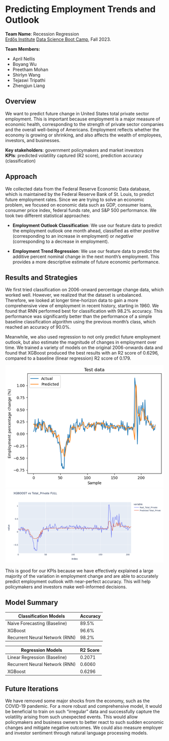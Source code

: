 # Predicting Employment Trends and Outlook
**Team Name**: Recession Regression  
[Erdős Institute](https://www.erdosinstitute.org/) [Data Science Boot Camp](https://www.erdosinstitute.org/programs/fall-2023/data-science-boot-camp), Fall 2023.

**Team Members:**
- April Nellis
- Boyang Wu
- Preetham Mohan
- Shirlyn Wang
- Tejaswi Tripathi
- Zhengjun Liang

## Overview
We want to predict future change in United States total private sector employment. This is important because employment is a major measure of economic health, corresponding to the strength of private sector companies and the overall well-being of Americans. Employment reflects whether the economy is growing or shrinking, and also affects the wealth of employees, investors, and businesses.  

**Key stakeholders**: government policymakers and market investors  
**KPIs**: predicted volatility captured (R2 score), prediction accuracy (classification)


## Approach
We collected data from the Federal Reserve Economic Data database, which is maintained by the Federal Reserve Bank of St. Louis, to predict future employment rates. Since we are trying to solve an economic problem, we focused on economic data such as GDP, consumer loans, consumer price index, federal funds rate, and S&P 500 performance. We took two different statistical approaches:

- **Employment Outlook Classification**: We use our feature data to predict the employment outlook one month ahead, classified as either *positive* (corresponding to an increase in employment) or *negative* (corresponding to a decrease in employment).  

- **Employment Trend Regression**: We use our feature data to predict the additive percent nominal change in the next month’s employment. This provides a more descriptive estimate of future economic performance.

## Results and Strategies
We first tried classification on 2006-onward percentage change data, which worked well. However, we realized that the dataset is unbalanced. Therefore, we looked at longer time-horizon data to gain a more comprehensive view of employment in recent history, starting in 1960. We found that RNN performed best for classification with 98.2% accuracy. This performance was significantly better than the performance of a simple baseline classification algorithm using the previous month’s class, which reached an accuracy of 90.0%.  

Meanwhile, we also used regression to not only predict future employment outlook, but also estimate the magnitude of changes in employment over time. We trained a variety of models on the original 2006-onwards data and found that XGBoost produced the best results with an R2 score of 0.6296, compared to a baseline (linear regression) R2 score of 0.179.  

![RNN Performance](Plots/RNN_regression_employment_plot.png)  
![XGBoost Performance](/Plots/XGBoostvsTotalPrivate.png)

This is good for our KPIs because we have effectively explained a large majority of the variation in employment change and are able to accurately predict employment outlook with near-perfect accuracy. This will help policymakers and investors make well-informed decisions.  

## Model Summary
| Classification Models | Accuracy |
| --- | --- |
| Naive Forecasting (Baseline) | 89.5% |
| XGBoost | 96.6% |
| Recurrent Neural Network (RNN) | 98.2% |

| Regression Models | R2 Score |
| --- | --- |
| Linear Regression (Baseline) | 0.2071 |
| Recurrent Neural Network (RNN) | 0.6060 |
| XGBoost | 0.6296 |



## Future Iterations
We have removed some major shocks from the economy, such as the COVID-19 pandemic. For a more robust and comprehensive model, it would be beneficial to train on such “irregular” data and successfully capture the volatility arising from such unexpected events. This would allow policymakers and business owners to better react to such sudden economic changes and mitigate negative outcomes. We could also measure employer and investor sentiment through natural language processing models.
